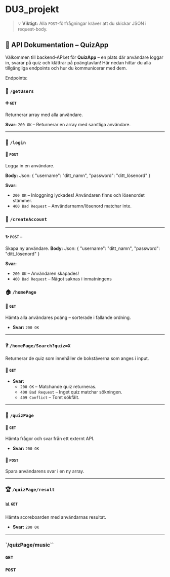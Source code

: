 # DU3_projekt

> 💡 **Viktigt:** Alla `POST`-förfrågningar kräver att du skickar JSON i request-body.

## 🧠 API Dokumentation – QuizApp

Välkommen till backend-API:et för **QuizApp** – en plats där användare loggar in, svarar på quiz och klättrar på poängtavlan! Här nedan hittar du alla tillgängliga endpoints och hur du kommunicerar med dem.

Endpoints:

### 🔐 `/getUsers`

#### ➕ `GET`

Returnerar array med alla användare.

**Svar:** `200 OK` – Returnerar en array med samtliga användare.

---

### 🔐 `/login`

#### 🔑 `POST`

Logga in en användare.

**Body:**
Json:
{
"username": "ditt_namn",
"password": "ditt_lösenord"
}

**Svar:**

- `200 OK` – Inloggning lyckades! Användaren finns och lösenordet stämmer.
- `400 Bad Request` – Användarnamn/lösenord matchar inte.

### 🔐 `/createAccount`

---

#### ✨ `POST` –

Skapa ny användare.
**Body:**
Json:
{
"username": "ditt_namn",
"password": "ditt_lösenord"
}

**Svar:**

- `200 OK` – Användaren skapades!
- `400 Bad Request` – Något saknas i inmatningens

### 🏠 `/homePage`

#### 🧾 `GET`

Hämta alla användares poäng – sorterade i fallande ordning.

- **Svar:** `200 OK`

---

### ❓ `/homePage/Search?quiz=X`

Returnerar de quiz som innehåller de bokstäverna som anges i input.

#### 🧠 `GET`

- **Svar:**
  - `200 OK` – Matchande quiz returneras.
  - `400 Bad Request` – Inget quiz matchar sökningen.
  - `409 Conflict` – Tomt sökfält.

---

### 📄 `/quizPage`

#### 🔄 `GET`

Hämta frågor och svar från ett externt API.

- **Svar:** `200 OK`

#### 📝 `POST`

Spara användarens svar i en ny array.

---

### 🏆 `/quizPage/result`

#### 📊 `GET`

Hämta scoreboarden med användarnas resultat.

- **Svar:** `200 OK`

---

### `/quizPage/music``

### `GET`

### `POST`
